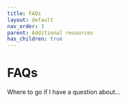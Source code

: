 ```yaml
---
title: FAQs
layout: default
nav_order: 3
parent: Additional resources
has_children: true
---
```


# FAQs

Where to go if I have a question about…